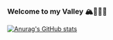 ### Welcome to my Valley 🏔️🗿🌄🌋

[![Anurag's GitHub stats](https://github-readme-stats.vercel.app/api?username=philippetedajo)](https://github.com/anuraghazra/github-readme-stats)

<!--
*philippetedajo/philippetedajo** is a ✨ _special_ ✨ repository because its `README.md` (this file) appears on your GitHub profile.

Here are some ideas to get you started:

- 🔭 I’m currently working on ...
- 🌱 I’m currently learning ...
- 👯 I’m looking to collaborate on ...
- 🤔 I’m looking for help with ...
- 💬 Ask me about ...
- 📫 How to reach me: ...
- 😄 Pronouns: ...
- ⚡ Fun fact: ...
-->

